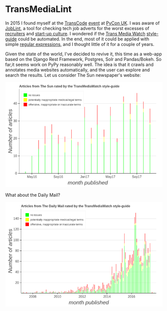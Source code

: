# TransMediaLint

In 2015 I found myself at the [TransCode](http://trans-code.org/) [event](http://2015.pyconuk.org/transcode/) at
[PyCon UK](http://pyconuk.org). I was aware of [JobLint](http://joblint.org/), a tool for checking tech job
adverts for the worst excesses of [recruiters](https://i.pinimg.com/originals/8c/58/4c/8c584c601031ce0f863cb0f8b8e71887.jpg)
and [start-up culture](https://pbs.twimg.com/media/CfNJTAHWAAAik5I.png). I wondered if the
[Trans Media Watch](http://www.transmediawatch.org/)
[style-guide](http://www.transmediawatch.org/Documents/Media%20Style%20Guide.pdf) could be automated.
In the end, most of it could be applied with simple
[regular expressions](https://pbs.twimg.com/media/Cr7mS_OWcAA7Hzt.jpg), and I thought little of it for a
couple of years.

Given the state of the world, I've decided to revive it, this time as a web-app based on the
Django Rest Framework, Postgres, Solr and Pandas/Bokeh. So far,it seems work on PyPy reasonably well.
The idea is that it crawls and annotates media websites automatically, and the user can explore and
search the results. Let us consider The Sun newspaper's website: 

![rated articles from The Sun](https://github.com/augeas/TransMediaLint/raw/master/img/rated_sun_articles.png)

What about the Daily Mail?

![rated articles from The Mail](https://github.com/augeas/TransMediaLint/raw/master/img/rated_mail_articles.png)
